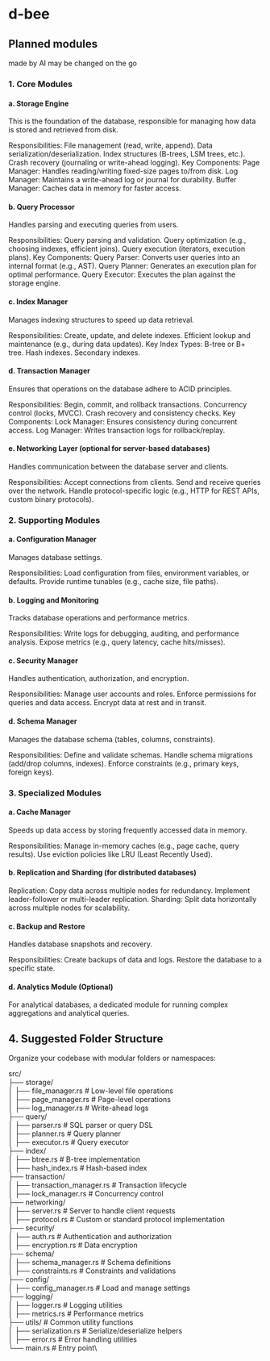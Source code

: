 # d-bee

## Planned modules
made by AI may be changed on the go

### 1. Core Modules

#### a. Storage Engine

This is the foundation of the database, responsible for managing how data is stored and retrieved from disk.

Responsibilities:
File management (read, write, append).
Data serialization/deserialization.
Index structures (B-trees, LSM trees, etc.).
Crash recovery (journaling or write-ahead logging).
Key Components:
Page Manager: Handles reading/writing fixed-size pages to/from disk.
Log Manager: Maintains a write-ahead log or journal for durability.
Buffer Manager: Caches data in memory for faster access.

#### b. Query Processor

Handles parsing and executing queries from users.

Responsibilities:
Query parsing and validation.
Query optimization (e.g., choosing indexes, efficient joins).
Query execution (iterators, execution plans).
Key Components:
Query Parser: Converts user queries into an internal format (e.g., AST).
Query Planner: Generates an execution plan for optimal performance.
Query Executor: Executes the plan against the storage engine.

#### c. Index Manager

Manages indexing structures to speed up data retrieval.

Responsibilities:
Create, update, and delete indexes.
Efficient lookup and maintenance (e.g., during data updates).
Key Index Types:
B-tree or B+ tree.
Hash indexes.
Secondary indexes.

#### d. Transaction Manager

Ensures that operations on the database adhere to ACID principles.

Responsibilities:
Begin, commit, and rollback transactions.
Concurrency control (locks, MVCC).
Crash recovery and consistency checks.
Key Components:
Lock Manager: Ensures consistency during concurrent access.
Log Manager: Writes transaction logs for rollback/replay.

#### e. Networking Layer (optional for server-based databases)

Handles communication between the database server and clients.

Responsibilities:
Accept connections from clients.
Send and receive queries over the network.
Handle protocol-specific logic (e.g., HTTP for REST APIs, custom binary protocols).

### 2. Supporting Modules

#### a. Configuration Manager

Manages database settings.

Responsibilities:
Load configuration from files, environment variables, or defaults.
Provide runtime tunables (e.g., cache size, file paths).

#### b. Logging and Monitoring

Tracks database operations and performance metrics.

Responsibilities:
Write logs for debugging, auditing, and performance analysis.
Expose metrics (e.g., query latency, cache hits/misses).

#### c. Security Manager

Handles authentication, authorization, and encryption.

Responsibilities:
Manage user accounts and roles.
Enforce permissions for queries and data access.
Encrypt data at rest and in transit.

#### d. Schema Manager

Manages the database schema (tables, columns, constraints).

Responsibilities:
Define and validate schemas.
Handle schema migrations (add/drop columns, indexes).
Enforce constraints (e.g., primary keys, foreign keys).

### 3. Specialized Modules

#### a. Cache Manager

Speeds up data access by storing frequently accessed data in memory.

Responsibilities:
Manage in-memory caches (e.g., page cache, query results).
Use eviction policies like LRU (Least Recently Used).

#### b. Replication and Sharding (for distributed databases)

Replication:
Copy data across multiple nodes for redundancy.
Implement leader-follower or multi-leader replication.
Sharding:
Split data horizontally across multiple nodes for scalability.

#### c. Backup and Restore

Handles database snapshots and recovery.

Responsibilities:
Create backups of data and logs.
Restore the database to a specific state.

#### d. Analytics Module (Optional)

For analytical databases, a dedicated module for running complex aggregations and analytical queries.

## 4. Suggested Folder Structure

Organize your codebase with modular folders or namespaces:

src/\
├── storage/\
│   ├── file_manager.rs       # Low-level file operations\
│   ├── page_manager.rs       # Page-level operations\
│   ├── log_manager.rs        # Write-ahead logs\
├── query/\
│   ├── parser.rs             # SQL parser or query DSL\
│   ├── planner.rs            # Query planner\
│   ├── executor.rs           # Query executor\
├── index/\
│   ├── btree.rs              # B-tree implementation\
│   ├── hash_index.rs         # Hash-based index\
├── transaction/\
│   ├── transaction_manager.rs # Transaction lifecycle\
│   ├── lock_manager.rs       # Concurrency control\
├── networking/\
│   ├── server.rs             # Server to handle client requests\
│   ├── protocol.rs           # Custom or standard protocol implementation\
├── security/\
│   ├── auth.rs               # Authentication and authorization\
│   ├── encryption.rs         # Data encryption\
├── schema/\
│   ├── schema_manager.rs     # Schema definitions\
│   ├── constraints.rs        # Constraints and validations\
├── config/\
│   ├── config_manager.rs     # Load and manage settings\
├── logging/\
│   ├── logger.rs             # Logging utilities\
│   ├── metrics.rs            # Performance metrics\
├── utils/                    # Common utility functions\
│   ├── serialization.rs      # Serialize/deserialize helpers\
│   ├── error.rs              # Error handling utilities\
└── main.rs                   # Entry point\
